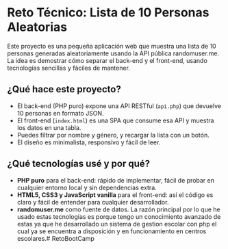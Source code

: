 # Reto Técnico: Lista de 10 Personas Aleatorias

Este proyecto es una pequeña aplicación web que muestra una lista de 10 personas generadas aleatoriamente usando la API pública randomuser.me. La idea es demostrar cómo separar el back-end y el front-end, usando tecnologías sencillas y fáciles de mantener.


## ¿Qué hace este proyecto?

- El back-end (PHP puro) expone una API RESTful (`api.php`) que devuelve 10 personas en formato JSON.
- El front-end (`index.html`) es una SPA que consume esa API y muestra los datos en una tabla.
- Puedes filtrar por nombre y género, y recargar la lista con un botón.
- El diseño es minimalista, responsivo y fácil de leer.



## ¿Qué tecnologías usé y por qué?

- **PHP puro** para el back-end: rápido de implementar, fácil de probar en cualquier entorno local y sin dependencias extra.
- **HTML5, CSS3 y JavaScript vanilla** para el front-end: así el código es claro y fácil de entender para cualquier desarrollador.
- **randomuser.me** como fuente de datos.
La razón principal por lo que he usado estas tecnologias es porque tengo un conocimiento avanzado de estas ya que he desarrollado un sistema de gestion escolar con php el cual ya se encuentra a disposición y en funcionamiento en centros escolares.# RetoBootCamp
